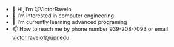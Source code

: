 - 👋 Hi, I’m @VictorRavelo
- 👀 I’m interested in computer engineering
- 🌱 I’m currently learning advanced programing 
- 📫 How to reach me by phone number 939-208-7093 or email victor.ravelo1@upr.edu

<!---
VictorRavelo/VictorRavelo is a ✨ special ✨ repository because its `README.md` (this file) appears on your GitHub profile.
You can click the Preview link to take a look at your changes.
--->
